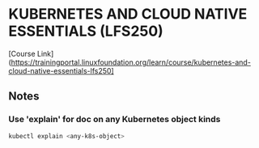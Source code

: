 # KUBERNETES AND CLOUD NATIVE ESSENTIALS (LFS250)

[Course Link](https://trainingportal.linuxfoundation.org/learn/course/kubernetes-and-cloud-native-essentials-lfs250]

## Notes

### Use 'explain' for doc on any Kubernetes object kinds

```sh
kubectl explain <any-k8s-object>
```

